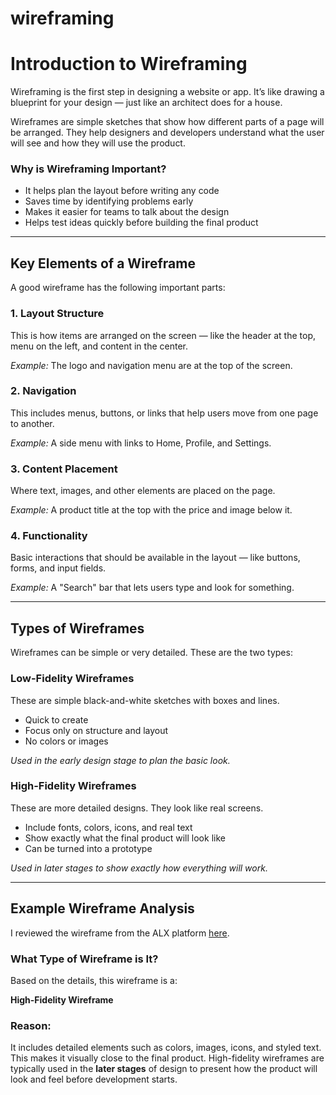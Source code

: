 # wireframing

# Introduction to Wireframing

Wireframing is the first step in designing a website or app. It’s like drawing a blueprint for your design — just like an architect does for a house.

Wireframes are simple sketches that show how different parts of a page will be arranged. They help designers and developers understand what the user will see and how they will use the product.

###  Why is Wireframing Important?

- It helps plan the layout before writing any code
- Saves time by identifying problems early
- Makes it easier for teams to talk about the design
- Helps test ideas quickly before building the final product

---

## Key Elements of a Wireframe

A good wireframe has the following important parts:

### 1. Layout Structure
This is how items are arranged on the screen — like the header at the top, menu on the left, and content in the center.

*Example:* The logo and navigation menu are at the top of the screen.

### 2. Navigation
This includes menus, buttons, or links that help users move from one page to another.

*Example:* A side menu with links to Home, Profile, and Settings.

### 3. Content Placement
Where text, images, and other elements are placed on the page.

*Example:* A product title at the top with the price and image below it.

### 4.  Functionality
Basic interactions that should be available in the layout — like buttons, forms, and input fields.

*Example:* A "Search" bar that lets users type and look for something.

---

## Types of Wireframes

Wireframes can be simple or very detailed. These are the two types:

### Low-Fidelity Wireframes
These are simple black-and-white sketches with boxes and lines.

- Quick to create
- Focus only on structure and layout
- No colors or images

*Used in the early design stage to plan the basic look.*

###  High-Fidelity Wireframes
These are more detailed designs. They look like real screens.

- Include fonts, colors, icons, and real text
- Show exactly what the final product will look like
- Can be turned into a prototype

*Used in later stages to show exactly how everything will work.*

---

## Example Wireframe Analysis

I reviewed the wireframe from the ALX platform [here](https://savanna.alxafrica.com/rltoken/HnTbrzrJX1IfPIxugo8Uvw).

### What Type of Wireframe is It?

Based on the details, this wireframe is a:

**High-Fidelity Wireframe**

### Reason:

It includes detailed elements such as colors, images, icons, and styled text. This makes it visually close to the final product. High-fidelity wireframes are typically used in the **later stages** of design to present how the product will look and feel before development starts.

